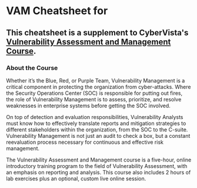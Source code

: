 # VAM Cheatsheet for 
This cheatsheet is a supplement to CyberVista's **[Vulnerability Assessment and Management Course](https://www.cybervista.net/critical-knowledge/vulnerability-assessment-management/)**.
---
### About the Course
Whether it’s the Blue, Red, or Purple Team, Vulnerability Management is a critical component in protecting the organization from cyber-attacks. Where the Security Operations Center (SOC) is responsible for putting out fires, the role of Vulnerability Management is to assess, prioritize, and resolve weaknesses in enterprise systems before getting the SOC involved. 

On top of detection and evaluation responsibilities, Vulnerability Analysts must know how to effectively translate reports and mitigation strategies to different stakeholders within the organization, from the SOC to the C-suite. Vulnerability Management is not just an audit to check a box, but a constant reevaluation process necessary for continuous and effective risk management.

The Vulnerability Assessment and Management course is a five-hour, online introductory training program to the field of Vulnerability Assessment, with an emphasis on reporting and analysis. This course also includes 2 hours of lab exercises plus an optional, custom live online session.
